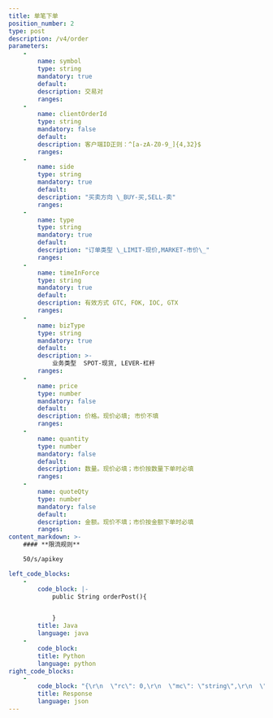 ```yaml
---
title: 单笔下单
position_number: 2
type: post
description: /v4/order
parameters:
    -
        name: symbol
        type: string
        mandatory: true
        default:
        description: 交易对
        ranges:
    -
        name: clientOrderId
        type: string
        mandatory: false
        default:
        description: 客户端ID正则：^[a-zA-Z0-9_]{4,32}$
        ranges:
    -
        name: side
        type: string
        mandatory: true
        default:
        description: "买卖方向 \_BUY-买,SELL-卖"
        ranges:
    -
        name: type
        type: string
        mandatory: true
        default:
        description: "订单类型 \_LIMIT-现价,MARKET-市价\_"
        ranges:
    -
        name: timeInForce
        type: string
        mandatory: true
        default:
        description: 有效方式 GTC, FOK, IOC, GTX
        ranges:
    -
        name: bizType
        type: string
        mandatory: true
        default:
        description: >-
            业务类型  SPOT-现货, LEVER-杠杆
        ranges:
    -
        name: price
        type: number
        mandatory: false
        default:
        description: 价格。现价必填; 市价不填
        ranges:
    -
        name: quantity
        type: number
        mandatory: false
        default:
        description: 数量。现价必填；市价按数量下单时必填
        ranges:
    -
        name: quoteQty
        type: number
        mandatory: false
        default:
        description: 金额。现价不填；市价按金额下单时必填
        ranges:
content_markdown: >-
    #### **限流规则**

    50/s/apikey

left_code_blocks:
    -
        code_block: |-
            public String orderPost(){


            }
        title: Java
        language: java
    -
        code_block:
        title: Python
        language: python
right_code_blocks:
    -
        code_block: "{\r\n  \"rc\": 0,\r\n  \"mc\": \"string\",\r\n  \"ma\": [\r\n    {}\r\n  ],\r\n  \"result\": {\r\n    \"orderId\": \"6216559590087220004\"   //订单ID\r\n  }\r\n}"
        title: Response
        language: json
---
```


